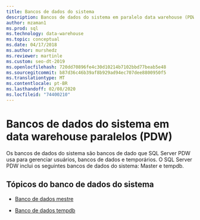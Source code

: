 ```yaml
---
title: Bancos de dados do sistema
description: Bancos de dados do sistema em paralelo data warehouse (PDW).
author: mzaman1
ms.prod: sql
ms.technology: data-warehouse
ms.topic: conceptual
ms.date: 04/17/2018
ms.author: murshedz
ms.reviewer: martinle
ms.custom: seo-dt-2019
ms.openlocfilehash: 720dd70896fe4c30d10214b7102bbd77beab5e48
ms.sourcegitcommit: b87d36c46b39af8b929ad94ec707dee8800950f5
ms.translationtype: MT
ms.contentlocale: pt-BR
ms.lasthandoff: 02/08/2020
ms.locfileid: "74400210"
---
```

# <a name="system-databases-in-parallel-data-warehouse-pdw"></a>Bancos de dados do sistema em data warehouse paralelos (PDW)
Os bancos de dados do sistema são bancos de dado que SQL Server PDW usa para gerenciar usuários, bancos de dados e temporários. O SQL Server PDW inclui os seguintes bancos de dados do sistema: Master e tempdb.  
  
## <a name="system-database-topics"></a>Tópicos do banco de dados do sistema  
  
-   [Banco de dados mestre](master-database.md)  
  
-   [Banco de dados tempdb](tempdb-database.md)  
  
<!-- MISSING LINKS 
## See Also  
[Common Metadata Query Examples &#40;SQL Server PDW&#41;](../sqlpdw/common-metadata-query-examples-sql-server-pdw.md)  
-->
  
